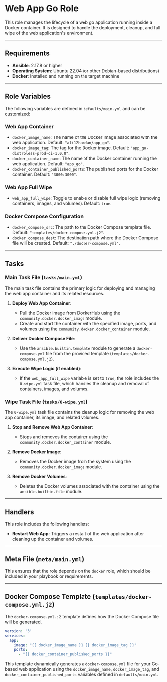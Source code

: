 # Web App Go Role

This role manages the lifecycle of a web go application running inside a Docker container. It is designed to handle the deployment, cleanup, and full wipe of the web application's environment.

---

## Requirements

- **Ansible**: 2.17.8 or higher
- **Operating System**: Ubuntu 22.04 (or other Debian-based distributions)
- **Docker**: Installed and running on the target machine

---

## Role Variables

The following variables are defined in `defaults/main.yml` and can be customized:

### Web App Container

- `docker_image_name`: The name of the Docker image associated with the web application. Default: `"ali12hamdan/app_go"`.
- `docker_image_tag`: The tag for the Docker image. Default: `"app_go-distroless-prod-ci-1.0.0"`.
- `docker_container_name`: The name of the Docker container running the web application. Default: `"app_go"`.
- `docker_container_published_ports`: The published ports for the Docker container. Default: `"3000:3000"`.

### Web App Full Wipe

- `web_app_full_wipe`: Toggle to enable or disable full wipe logic (removing containers, images, and volumes). Default: `true`.

### Docker Compose Configuration

- `docker_compose_src`: The path to the Docker Compose template file. Default: `"templates/docker-compose.yml.j2"`.
- `docker_compose_dest`: The destination path where the Docker Compose file will be created. Default: `"./docker-compose.yml"`.

---

## Tasks

### Main Task File (`tasks/main.yml`)

The main task file contains the primary logic for deploying and managing the web app container and its related resources.

1. **Deploy Web App Container**:
   - Pull the Docker image from DockerHub using the `community.docker.docker_image` module.
   - Create and start the container with the specified image, ports, and volumes using the `community.docker.docker_container` module.

2. **Deliver Docker Compose File**:
   - Use the `ansible.builtin.template` module to generate a `docker-compose.yml` file from the provided template (`templates/docker-compose.yml.j2`).

3. **Execute Wipe Logic (if enabled)**:
   - If the `web_app_full_wipe` variable is set to `true`, the role includes the `0-wipe.yml` task file, which handles the cleanup and removal of containers, images, and volumes.

### Wipe Task File (`tasks/0-wipe.yml`)

The `0-wipe.yml` task file contains the cleanup logic for removing the web app container, its image, and related volumes.

1. **Stop and Remove Web App Container**:
   - Stops and removes the container using the `community.docker.docker_container` module.

2. **Remove Docker Image**:
   - Removes the Docker image from the system using the `community.docker.docker_image` module.

3. **Remove Docker Volumes**:
   - Deletes the Docker volumes associated with the container using the `ansible.builtin.file` module.

---

## Handlers

This role includes the following handlers:

- **Restart Web App**: Triggers a restart of the web application after cleaning up the container and volumes.

---

## Meta File (`meta/main.yml`)

This ensures that the role depends on the `docker` role, which should be included in your playbook or requirements.

---

## Docker Compose Template (`templates/docker-compose.yml.j2`)

The `docker-compose.yml.j2` template defines how the Docker Compose file will be generated.

```yaml
version: '3'
services:
  app:
    image: "{{ docker_image_name }}:{{ docker_image_tag }}"
    ports:
      - "{{ docker_container_published_ports }}"
```

This template dynamically generates a `docker-compose.yml` file for your Go-based web application using the `docker_image_name`, `docker_image_tag`, and `docker_container_published_ports` variables defined in `defaults/main.yml`.
